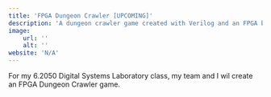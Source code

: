 ```yaml
---
title: 'FPGA Dungeon Crawler [UPCOMING]'
description: 'A dungeon crawler game created with Verilog and an FPGA board'
image:
    url: ''
    alt: ''
website: 'N/A'
---
```

For my 6.2050 Digital Systems Laboratory class, my team and I wil create an FPGA Dungeon Crawler game.
